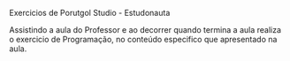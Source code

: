 Exercicios de Porutgol Studio - Estudonauta

Assistindo a aula do Professor e ao decorrer quando termina a aula realiza o exercicio de Programação, no conteúdo especifico que apresentado na aula.
